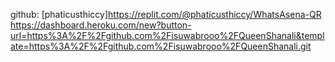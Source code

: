github: [phaticusthiccy]https://replit.com/@phaticusthiccy/WhatsAsena-QR
https://dashboard.heroku.com/new?button-url=https%3A%2F%2Fgithub.com%2Fisuwabrooo%2FQueenShanali&template=https%3A%2F%2Fgithub.com%2Fisuwabrooo%2FQueenShanali.git
